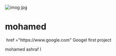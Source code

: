 ![imog jpg](https://github.com/mohamedashraf7777/html/assets/144052721/33c68db1-68d1-45ea-9f80-2cd9fc153879)<html>

  <h1>
    mohamed
  </h1>

<img scr = " imog.jpg">
<a> href ="https://www.google.com" Googel </a>
  
  <head>
  <titel>
         first project  
  </titel>
</head>
<p>
  mohamed ashraf l
</p>
  
</html>
